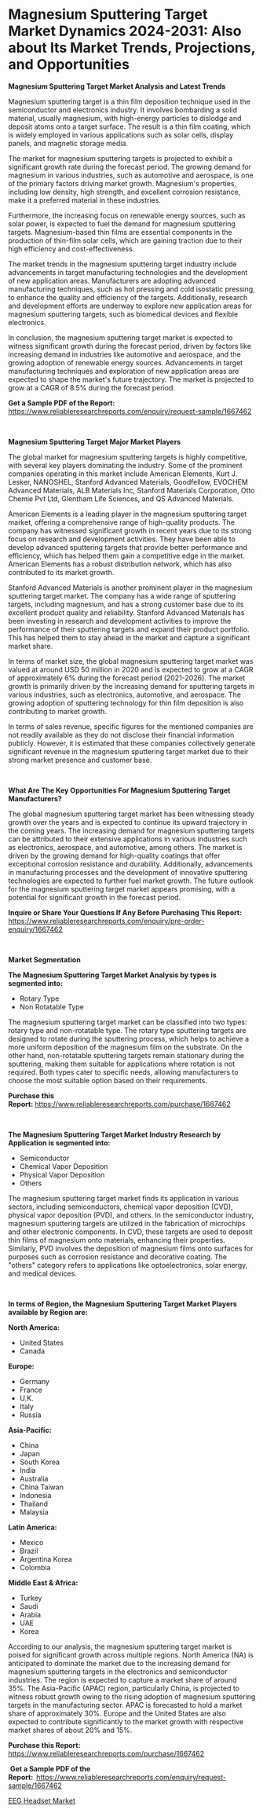 <p><h1>Magnesium Sputtering Target Market Dynamics 2024-2031: Also about Its Market Trends, Projections, and Opportunities</h1></p><p><strong>Magnesium Sputtering Target Market Analysis and Latest Trends</strong></p>
<p><p>Magnesium sputtering target is a thin film deposition technique used in the semiconductor and electronics industry. It involves bombarding a solid material, usually magnesium, with high-energy particles to dislodge and deposit atoms onto a target surface. The result is a thin film coating, which is widely employed in various applications such as solar cells, display panels, and magnetic storage media.</p><p>The market for magnesium sputtering targets is projected to exhibit a significant growth rate during the forecast period. The growing demand for magnesium in various industries, such as automotive and aerospace, is one of the primary factors driving market growth. Magnesium's properties, including low density, high strength, and excellent corrosion resistance, make it a preferred material in these industries.</p><p>Furthermore, the increasing focus on renewable energy sources, such as solar power, is expected to fuel the demand for magnesium sputtering targets. Magnesium-based thin films are essential components in the production of thin-film solar cells, which are gaining traction due to their high efficiency and cost-effectiveness.</p><p>The market trends in the magnesium sputtering target industry include advancements in target manufacturing technologies and the development of new application areas. Manufacturers are adopting advanced manufacturing techniques, such as hot pressing and cold isostatic pressing, to enhance the quality and efficiency of the targets. Additionally, research and development efforts are underway to explore new application areas for magnesium sputtering targets, such as biomedical devices and flexible electronics.</p><p>In conclusion, the magnesium sputtering target market is expected to witness significant growth during the forecast period, driven by factors like increasing demand in industries like automotive and aerospace, and the growing adoption of renewable energy sources. Advancements in target manufacturing techniques and exploration of new application areas are expected to shape the market's future trajectory. The market is projected to grow at a CAGR of 8.5% during the forecast period.</p></p>
<p><strong>Get a Sample PDF of the Report:&nbsp;</strong> <a href="https://www.reliableresearchreports.com/enquiry/request-sample/1667462">https://www.reliableresearchreports.com/enquiry/request-sample/1667462</a></p>
<p>&nbsp;</p>
<p><strong>Magnesium Sputtering Target Major Market Players</strong></p>
<p><p>The global market for magnesium sputtering targets is highly competitive, with several key players dominating the industry. Some of the prominent companies operating in this market include American Elements, Kurt J. Lesker, NANOSHEL, Stanford Advanced Materials, Goodfellow, EVOCHEM Advanced Materials, ALB Materials Inc, Stanford Materials Corporation, Otto Chemie Pvt Ltd, Glentham Life Sciences, and QS Advanced Materials.</p><p>American Elements is a leading player in the magnesium sputtering target market, offering a comprehensive range of high-quality products. The company has witnessed significant growth in recent years due to its strong focus on research and development activities. They have been able to develop advanced sputtering targets that provide better performance and efficiency, which has helped them gain a competitive edge in the market. American Elements has a robust distribution network, which has also contributed to its market growth.</p><p>Stanford Advanced Materials is another prominent player in the magnesium sputtering target market. The company has a wide range of sputtering targets, including magnesium, and has a strong customer base due to its excellent product quality and reliability. Stanford Advanced Materials has been investing in research and development activities to improve the performance of their sputtering targets and expand their product portfolio. This has helped them to stay ahead in the market and capture a significant market share.</p><p>In terms of market size, the global magnesium sputtering target market was valued at around USD 50 million in 2020 and is expected to grow at a CAGR of approximately 6% during the forecast period (2021-2026). The market growth is primarily driven by the increasing demand for sputtering targets in various industries, such as electronics, automotive, and aerospace. The growing adoption of sputtering technology for thin film deposition is also contributing to market growth.</p><p>In terms of sales revenue, specific figures for the mentioned companies are not readily available as they do not disclose their financial information publicly. However, it is estimated that these companies collectively generate significant revenue in the magnesium sputtering target market due to their strong market presence and customer base.</p></p>
<p>&nbsp;</p>
<p><strong>What Are The Key Opportunities For Magnesium Sputtering Target Manufacturers?</strong></p>
<p><p>The global magnesium sputtering target market has been witnessing steady growth over the years and is expected to continue its upward trajectory in the coming years. The increasing demand for magnesium sputtering targets can be attributed to their extensive applications in various industries such as electronics, aerospace, and automotive, among others. The market is driven by the growing demand for high-quality coatings that offer exceptional corrosion resistance and durability. Additionally, advancements in manufacturing processes and the development of innovative sputtering technologies are expected to further fuel market growth. The future outlook for the magnesium sputtering target market appears promising, with a potential for significant growth in the forecast period.</p></p>
<p><strong>Inquire or Share Your Questions If Any Before Purchasing This Report:</strong> <a href="https://www.reliableresearchreports.com/enquiry/pre-order-enquiry/1667462">https://www.reliableresearchreports.com/enquiry/pre-order-enquiry/1667462</a></p>
<p>&nbsp;</p>
<p><strong>Market Segmentation</strong></p>
<p><strong>The Magnesium Sputtering Target Market Analysis by types is segmented into:</strong></p>
<p><ul><li>Rotary Type</li><li>Non Rotatable Type</li></ul></p>
<p><p>The magnesium sputtering target market can be classified into two types: rotary type and non-rotatable type. The rotary type sputtering targets are designed to rotate during the sputtering process, which helps to achieve a more uniform deposition of the magnesium film on the substrate. On the other hand, non-rotatable sputtering targets remain stationary during the sputtering, making them suitable for applications where rotation is not required. Both types cater to specific needs, allowing manufacturers to choose the most suitable option based on their requirements.</p></p>
<p><strong>Purchase this Report:&nbsp;</strong><a href="https://www.reliableresearchreports.com/purchase/1667462">https://www.reliableresearchreports.com/purchase/1667462</a></p>
<p>&nbsp;</p>
<p><strong>The Magnesium Sputtering Target Market Industry Research by Application is segmented into:</strong></p>
<p><ul><li>Semiconductor</li><li>Chemical Vapor Deposition</li><li>Physical Vapor Deposition</li><li>Others</li></ul></p>
<p><p>The magnesium sputtering target market finds its application in various sectors, including semiconductors, chemical vapor deposition (CVD), physical vapor deposition (PVD), and others. In the semiconductor industry, magnesium sputtering targets are utilized in the fabrication of microchips and other electronic components. In CVD, these targets are used to deposit thin films of magnesium onto materials, enhancing their properties. Similarly, PVD involves the deposition of magnesium films onto surfaces for purposes such as corrosion resistance and decorative coating. The "others" category refers to applications like optoelectronics, solar energy, and medical devices.</p></p>
<p>&nbsp;</p>
<p><strong>In terms of Region, the Magnesium Sputtering Target Market Players available by Region are:</strong></p>
<p>
    <p> <strong> North America: </strong>
        <ul>
            <li>United States</li>
            <li>Canada</li>
        </ul>
        </p> 
    <p> <strong> Europe: </strong>
        <ul>
            <li>Germany</li>
            <li>France</li>
            <li>U.K.</li>
            <li>Italy</li>
            <li>Russia</li>
        </ul>
        </p> 
    <p> <strong> Asia-Pacific: </strong>
        <ul>
            <li>China</li>
            <li>Japan</li>
            <li>South Korea</li>
            <li>India</li>
            <li>Australia</li>
            <li>China Taiwan</li>
            <li>Indonesia</li>
            <li>Thailand</li>
            <li>Malaysia</li>
        </ul>
        </p> 
    <p> <strong> Latin America: </strong>
        <ul>
            <li>Mexico</li>
            <li>Brazil</li>
            <li>Argentina Korea</li>
            <li>Colombia</li>
        </ul>
        </p> 
    <p> <strong> Middle East & Africa: </strong>
        <ul>
            <li>Turkey</li>
            <li>Saudi</li>
            <li>Arabia</li>
            <li>UAE</li>
            <li>Korea</li>
        </ul>
    </p>
    </p>
<p><p>According to our analysis, the magnesium sputtering target market is poised for significant growth across multiple regions. North America (NA) is anticipated to dominate the market due to the increasing demand for magnesium sputtering targets in the electronics and semiconductor industries. The region is expected to capture a market share of around 35%. The Asia-Pacific (APAC) region, particularly China, is projected to witness robust growth owing to the rising adoption of magnesium sputtering targets in the manufacturing sector. APAC is forecasted to hold a market share of approximately 30%. Europe and the United States are also expected to contribute significantly to the market growth with respective market shares of about 20% and 15%.</p></p>
<p><strong>Purchase this Report: </strong><a href="https://www.reliableresearchreports.com/purchase/1667462">https://www.reliableresearchreports.com/purchase/1667462</a></p>
<p>&nbsp;<strong>Get a Sample PDF of the Report:&nbsp;&nbsp;</strong><a href="https://www.reliableresearchreports.com/enquiry/request-sample/1667462">https://www.reliableresearchreports.com/enquiry/request-sample/1667462</a></p>
<p><strong></strong></p>
<p><p><a href="https://github.com/peachesmcdowel1/Market-Research-Report-List-1/blob/main/eeg-headset-market.md">EEG Headset Market</a></p></p>